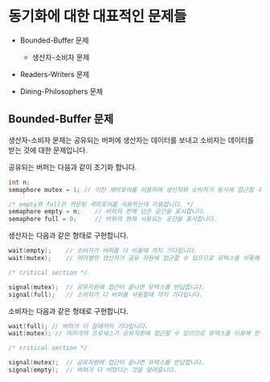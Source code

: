 # 동기화에 대한 대표적인 문제들
- Bounded-Buffer 문제
	- 생산자-소비자 문제

- Readers-Writers 문제

- Dining-Philosophers 문제

## Bounded-Buffer 문제

생산자-소비자 문제는 공유되는 버퍼에 생산자는 데이터를 보내고 소비자는 데이터를 받는 것에 대한 문제입니다.

공유되는 버퍼는 다음과 같이 초기화 합니다.

``` c++
int n;
semaphore mutex = 1; // 이진 세마포어를 이용하여 생산자와 소비자가 동시에 접근할 수 없게 해줍니다.

/* empty와 full은 카운팅 세마포어를 사용하는데 이용합니다. */
semaphore empty = n; 	// 버퍼의 현재 남은 공간을 표시합니다. 
semaphore full = 0; 	// 버퍼의 현재 사용되는 공간을 표시합니다.
```

생산자는 다음과 같은 형태로 구현합니다.
``` c++
wait(empty); 	// 소비자가 버퍼를 다 비울때 까지 기다립니다.
wait(mutex); 	// 여러명의 생산자가 공유 자원에 접근할 수 있으므로 뮤텍스를 이용해 한 프로세스만 접근하도록 합니다.

/* critical section */

signal(mutex);	// 공유자원에 접근이 끝나면 뮤텍스를 반납합니다.
signal(full);	// 소비자가 다 버퍼를 사용할때 까지 기다립니다.
```

소비자는 다음과 같은 형태로 구현합니다.
``` c++
wait(full);	// 버퍼가 다 찰때까지 기다립니다.
wait(mutex); // 여러개의 프로세스가 공유자원에 접근할 수 있으므로 뮤텍스를 이용해 한 프로세스만 접근하도록 합니다.

/* critical section */

signal(mutex);	// 공유자원에 접근이 끝나면 뮤텍스를 반납합니다.
signal(empty);	// 버퍼가 다 비었다는 것을 알려줍니다.
```